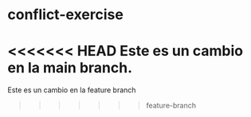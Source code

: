 # conflict-exercise
<<<<<<< HEAD
Este es un cambio en la main branch.
=======
Este es un cambio en la feature branch
>>>>>>> feature-branch
